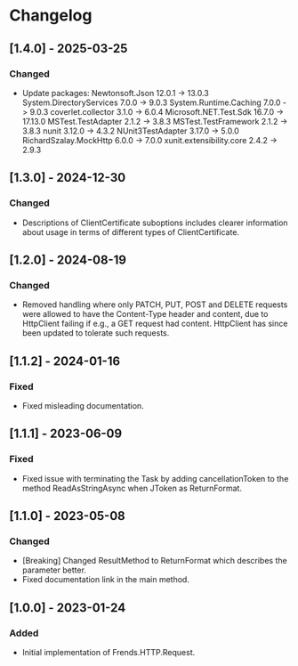 # Changelog

## [1.4.0] - 2025-03-25
### Changed
- Update packages:
  Newtonsoft.Json           12.0.1 -> 13.0.3
  System.DirectoryServices  7.0.0  -> 9.0.3
  System.Runtime.Caching    7.0.0  -> 9.0.3
  coverlet.collector        3.1.0  -> 6.0.4
  Microsoft.NET.Test.Sdk    16.7.0 -> 17.13.0
  MSTest.TestAdapter        2.1.2  -> 3.8.3
  MSTest.TestFramework      2.1.2  -> 3.8.3
  nunit                     3.12.0 -> 4.3.2
  NUnit3TestAdapter         3.17.0 -> 5.0.0
  RichardSzalay.MockHttp    6.0.0  -> 7.0.0
  xunit.extensibility.core  2.4.2  -> 2.9.3

## [1.3.0] - 2024-12-30
### Changed
- Descriptions of ClientCertificate suboptions includes clearer information about usage in terms of different types of ClientCertificate.

## [1.2.0] - 2024-08-19
### Changed
- Removed handling where only PATCH, PUT, POST and DELETE requests were allowed to have the Content-Type header and content, due to HttpClient failing if e.g., a GET request had content. HttpClient has since been updated to tolerate such requests.

## [1.1.2] - 2024-01-16
### Fixed
- Fixed misleading documentation. 

## [1.1.1] - 2023-06-09
### Fixed
- Fixed issue with terminating the Task by adding cancellationToken to the method ReadAsStringAsync when JToken as ReturnFormat. 

## [1.1.0] - 2023-05-08
### Changed
- [Breaking] Changed ResultMethod to ReturnFormat which describes the parameter better. 
- Fixed documentation link in the main method.

## [1.0.0] - 2023-01-24
### Added
- Initial implementation of Frends.HTTP.Request.
